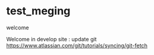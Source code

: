 # test_meging

welcome

Welcome in develop
site : update git
https://www.atlassian.com/git/tutorials/syncing/git-fetch
